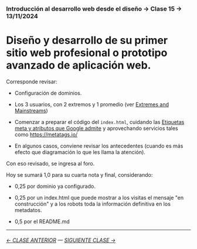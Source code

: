 ### Introducción al desarrollo web desde el diseño → Clase 15 → 13/11/2024

# Diseño y desarrollo de su primer sitio web profesional o prototipo avanzado de aplicación web.

Corresponde revisar:

- Configuración de dominios.

- Los 3 usuarios, con 2 extremos y 1 promedio (ver [Extremes and Mainstreams](https://www.designkit.org/methods/extremes-and-mainstreams.html))

- Comenzar a preparar el código del `index.html`, cuidando las [Etiquetas meta y atributos que Google admite](https://developers.google.com/search/docs/crawling-indexing/special-tags?hl=es) y aprovechando servicios tales como https://metatags.io/

- En algunos casos, conviene revisar los antecedentes (cuando es más efecto que diagramación lo que les llama la atención).

Con eso revisado, se ingresa al foro. 

Hoy se sumará 1,0 para su cuarta nota y final, considerando:

- 0,25 por dominio ya configurado.

- 0,25 por un index.html que puede mostrar a los visitas el mensaje "en construcción" y a los robots toda la información definitiva en los metadatos.

- 0,5 por el README.md 

- - - - - - - 

###### [← CLASE ANTERIOR](https://github.com/profesorfaco/dno096-2024/tree/main/clase-14) — [SIGUIENTE CLASE →](https://github.com/profesorfaco/dno096-2024/tree/main/clase-16)
